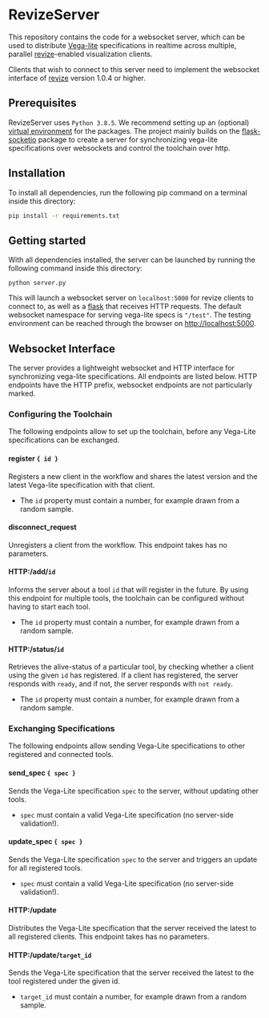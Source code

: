 # RevizeServer
This repository contains the code for a websocket server, which can be used to distribute [Vega-lite](https://vega.github.io/vega-lite) specifications in realtime across multiple, parallel [revize](https://www.npmjs.com/package/revize)-enabled visualization clients.

Clients that wish to connect to this server need to implement the websocket interface of [revize](https://www.npmjs.com/package/revize) version 1.0.4 or higher.


## Prerequisites
RevizeServer uses ```Python 3.8.5```. We recommend setting up an (optional) [virtual environment](https://packaging.python.org/guides/installing-using-pip-and-virtual-environments/) for the packages.
The project mainly builds on the [flask-socketio](https://flask-socketio.readthedocs.io/en/latest/) package to create a server for synchronizing vega-lite specifications over websockets and control the toolchain over http.

## Installation
To install all dependencies, run the following pip command on a terminal inside this directory:

```bash
pip install -r requirements.txt
```

## Getting started
With all dependencies installed, the server can be launched by running the following command inside this directory:

```
python server.py
```

This will launch a websocket server on ```localhost:5000``` for revize clients to connect to, as well as a [flask](https://flask-socketio.readthedocs.io/en/latest/) that receives HTTP requests.
The default websocket namespace for serving vega-lite specs is ```"/test"```.
The testing environment can be reached through the browser on [http://localhost:5000](localhost:5000/).


## Websocket Interface
The server provides a lightweight websocket and HTTP interface for synchronizing vega-lite specifications.
All endpoints are listed below.
HTTP endpoints have the HTTP prefix, websocket endpoints are not particularly marked.

### Configuring the Toolchain
The following endpoints allow to set up the toolchain, before any Vega-Lite specifications can be exchanged.


#### register ```{ id }```
Registers a new client in the workflow and shares the latest version and the latest Vega-lite specification with that client.

* The ```id``` property must contain a number, for example drawn from a random sample.

#### disconnect_request
Unregisters a client from the workflow.
This endpoint takes has no parameters.


#### HTTP:/add/```id```
Informs the server about a tool ```id``` that will register in the future.
By using this endpoint for multiple tools, the toolchain can be configured without having to start each tool.

* The ```id``` property must contain a number, for example drawn from a random sample.

#### HTTP:/status/```id```
Retrieves the alive-status of a particular tool, by checking whether a client using the given ```id``` has registered.
If a client has registered, the server responds with ```ready```, and if not, the server responds with ```not ready```.

* The ```id``` property must contain a number, for example drawn from a random sample.


### Exchanging Specifications
The following endpoints allow sending Vega-Lite specifications to other registered and connected tools.

#### send_spec ```{ spec }```
Sends the Vega-Lite specification ```spec``` to the server, without updating other tools.

* ```spec``` must contain a valid Vega-Lite specification (no server-side validation!).

#### update_spec ```{ spec }```
Sends the Vega-Lite specification ```spec``` to the server and triggers an update for all registered tools.

* ```spec``` must contain a valid Vega-Lite specification (no server-side validation!).

#### HTTP:/update
Distributes the Vega-Lite specification that the server received the latest to all registered clients.
This endpoint takes has no parameters.

#### HTTP:/update/```target_id```
Sends the Vega-Lite specification that the server received the latest to the tool registered under the given id.

* ```target_id``` must contain a number, for example drawn from a random sample.